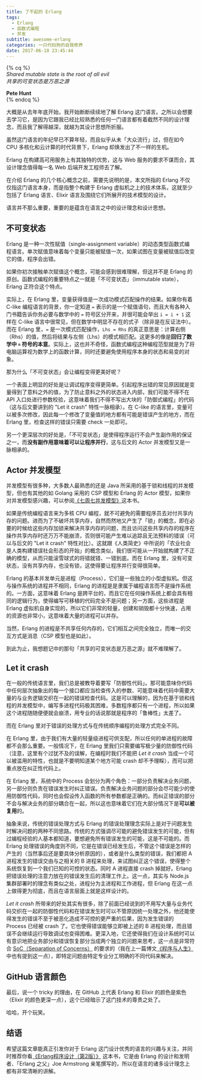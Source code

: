 ```yaml
---
title: 了不起的 Erlang
tags:
  - Erlang
  - 函数式编程
  - 并发
subtitle: awesome-erlang
categories: 一只代码狗的自我修养
date: 2017-06-10 23:45:44
---
```


{% cq %}     
_Shared mutable state is the root of all evil_      
_共享的可变状态是万恶之源_

**Pete Hunt**      
{% endcq %}

大概是从去年年底开始，我开始断断续续地了解 Erlang 这门语言。之所以会想要去学习它，是因为它跟我已经比较熟悉的任何一门语言都有着截然不同的设计理念，而且我了解得越深，就越为其设计思想所折服。

虽然这门语言的年纪早已不算年轻，而且似乎从未「大众流行」过，但在如今 CPU 多核化和云计算的时代背景下，Erlang 却焕发出了不一样的生机。

<!-- more -->

Erlang 在构建高可用服务上有其独特的优势，这与 Web 服务的要求不谋而合，其设计理念值得每一名 Web 后端开发工程师去了解。

在介绍 Erlang 的几个核心概念之前，需要先说明的是，本文所指的 Erlang 不仅仅指这门语言本身，而是指整个构建于 Erlang 虚拟机之上的技术体系，这就至少包括了 Erlang 语言、Elixir 语言及围绕它们所展开的技术模型的设计。

语言并不那么重要，重要的是蕴含在语言之中的设计理念和设计思想。

## 不可变状态

Erlang 是一种一次性赋值（single-assignment variable）的动态类型函数式编程语言。单次赋值意味着每个变量只能被赋值一次，如果试图在变量被赋值后改变它的值，程序会出错。

如果你初次接触单次赋值这个概念，可能会感到很难理解，但这并不是 Erlang 的原创。函数式编程的重要特点之一就是「不可变状态」（immutable state），Erlang 正符合这个特点。

实际上，在 Erlang 里，变量获得值是一次成功模式匹配操作的结果。如果你有着 C-like 编程语言的背景，你一定知道 `=` 表示的是一个赋值语句，而且大有各种入门书籍告诉你务必要与数学中的 `=` 符号区分开来，并很可能会举出 `i = i + 1` 这样在 C-like 语言中很常见，但在数学中明显不存在的式子（除非是在反证法中）。而在 Erlang 里，`=` 是一次模式匹配操作，`Lhs = Rhs` 的真正意思是：计算右侧（Rhs）的值，然后将结果与左侧（Lhs）的模式相匹配。这更多的像是**回归了数学中 `=` 符号的本意**。实际上，这也并不奇怪，函数式编程这种编程范型就是为了将电脑运算视为数学上的函数计算，同时还要避免使用程序本身的状态和易变的对象。

那为什么「不可变状态」会让编程变得更美好呢？

一个表面上明显的好处是让调试程序变得更简单。引起程序出错的常见原因就是变量得到了意料之外的值，为了防止意料之外的状态进入内部，我们可能不得不在 API 入口处进行参数校验，这意味着我们不得不写出大块的「防御式编程」的代码（这与后文要讲到的 "Let it crash" 特性一脉相承）。在 C-like 的语言里，变量可以被多次修改，因此每一个修改了变量值的地方都有可能是错误产生的地方，而在 Erlang 里，检查这样的错误只需要 check 一处即可。

另一个更深层次的好处是，「不可变状态」是使得程序运行不会产生副作用的保证之一，而**没有副作用意味着可以让程序并行**，这与后文的 Actor 并发模型又是一脉相承的。

## Actor 并发模型

并发模型有很多种，大多数人最熟悉的还是 Java 所采用的基于锁和线程的并发模型，但也有其他的如 Golang 采用的 CSP 模型和 Erlang 的 Actor 模型，如果你对并发模型感兴趣，可以参阅[《七周七并发模型》](https://book.douban.com/subject/26337939/)这本书。

如果是传统编程语言来为多核 CPU 编程，就不可避免的需要程序员去对付共享内存的问题。进而为了不破坏共享内存，自然而然地又产生了「锁」的概念，即在必要的时候给这些内存加锁来解决共享内存的问题，而且访问这些共享内存的程序在操作共享内存时还万万不能崩溃，否则很可能产生难以追踪且无法预料的错误（可以与后文的 "Let it crash" 特性对比）。这就跟《人类简史》中所说的「农业社会是人类构建错误社会形态的开始」的概念类似，我们很可能从一开始就构建了不正确的模型，从而只能滚雪球式的将错就错、一错到底。而在 Erlang 里，没有可变状态，没有共享内存，也没有锁，这使得要让程序并行变得很简单。

Erlang 的基本并发单元是进程（Process），它们是一些独立的小型虚拟机。但这与操作系统的进程并不相同，Erlang 的进程是是隶属于编程语言而不是操作系统的。一方面，这意味着 Erlang 是跨平台的，而且它在任何操作系统上都会具有相同的逻辑行为，使得编写可移植的代码完全不是问题；另一方面，这些进程是 Erlang 虚拟机自身实现的，所以它们非常的轻量，创建和销毁都十分快速，占用的资源也非常小，这意味着大量的进程可以并存。

当然，Erlang 的进程是不共享任何内存的，它们相互之间完全独立，而唯一的交互方式是消息（CSP 模型也是如此）。

到此为止，我想题记中的那句「共享的可变状态是万恶之源」就不难理解了。

## Let it crash

在一般的传统语言里，我们总是被教导着要写「防御性代码」。那可能意味你代码中任何层次抽象出的每一个接口都应当检查传入的参数、可能意味着代码中需要大量的与业务逻辑交织在一起的错误检查代码。这是可以理解的，因为在基于锁和线程的并发模型中，编写多进程代码极其困难，多数程序都只有一个进程，所以如果这个进程随随便便就会崩溃，用专业的话说那就是程序的「鲁棒性」太差了。

而在 Erlang 里对于错误的处理方式与在传统顺序编程的处理方式完全不同。

在 Erlang 里，由于我们有大量的轻量级进程可供支配，所以任何的单进程的故障都不会那么重要。一般情况下，在 Erlang 里我们只需要编写极少量的防御性代码（注意，这里有个过犹不及的误解，在编程时我们不能把 _Let it crash_ 当成一个可以被滥用的特性，也就是不要明知道某个地方可能 crash 却不予理睬），而可以把重点放在纠正性代码上。

在 Erlang 里，系统中的 Process 会划分为两个角色：一部分负责解决业务问题，另一部分则负责在错误发生时纠正错误。负责解决业务问题的部分会尽可能少的使用防御性代码，同时也会假设传入函数的所有参数都是正确的。而纠正错误的部分不会与解决业务的部分耦合在一起，所以这也意味着它们在大部分情况下是**可以被复用**的。

抽象来说，传统的错误处理方式与 Erlang 的错误处理理念实际上是对于问题发生时解决问题的两种不同思路。传统的方式强调尽可能的避免错误发生的可能，但有过编程经验的人基本都知道，要想避免所有错误发生的可能，这是不可能的。而 Erlang 处理错误的角度则不同，它是在错误已经发生后，不管这个错误是怎样的产生的（当然事后还是要具体分析原因的），或者是什么类型的错误，我们都把 A 进程发生的错误交由与之相关的 B 进程来处理，来试图纠正这个错误，使得整个系统恢复到一个我们已知的可控的状态。同时 A 进程直接 crash 掉就好。Erlang 把错误处理的注意力放在的错误发生后的清理工作上。这一点，其实与 Node.js 集群部署时的理念有类似之处，进程分为主进程和工作进程，但 Erlang 在这一点上做得更为彻底，而且在语言层面上就是这样设计的。

_Let it crash_ 所带来的好处其实有很多，除了前面已经说到的不用写大量与业务代码交织在一起的防御性代码和在错误发生时可以不管原因统一处理之外，他还能使得发生的错误不至于被恶化造成不可控的更严重的后果，因为发生错误的 Process 已经被 crash 了。它也使得错误能够立即被上述的 B 进程处理，而且错误不会继续运行导致调试也变得困难。更深入地，它还使得我们在设计系统时可以有意识地把业务部分和错误恢复部分当成两个独立的问题来思考，这一点是非常符合 [SoC（Separation of Concerns）](https://zh.wikipedia.org/wiki/关注点分离) 的要求的（我在上一篇博文[《程序与人生》](http://maples7.com/2017/05/24/programming-and-life/#分工明确，关注点分离)中也有提到这一点），即特定问题由特定专业分工明确的不同代码来解决。

## GitHub 语言颜色

最后，说一个 tricky 的理由，在 GitHub 上代表 Erlang 和 Elixir 的颜色是紫色（Elixir 的颜色更深一点），这个已经暗示了这门技术的尊贵之处了。

哈哈，开个玩笑。

## 结语

希望这篇文章能真正引发你对于 Erlang 这门设计优秀的语言的兴趣与关注，并同时推荐你看[《Erlang程序设计（第2版）》](https://book.douban.com/subject/25892728/) 这本书，它是由 Erlang 的设计和发明者、「Erlang 之父」Joe Armstrong 亲笔撰写的，所以在语言的诸多设计理念上都有非常清晰的讲解。
